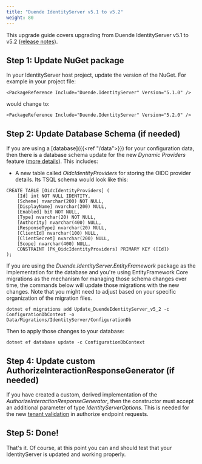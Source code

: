 ```yaml
---
title: "Duende IdentityServer v5.1 to v5.2"
weight: 80
---
```


This upgrade guide covers upgrading from Duende IdentityServer v5.1 to v5.2 ([release notes](https://github.com/DuendeSoftware/IdentityServer/releases/tag/5.2.0)).

## Step 1: Update NuGet package

In your IdentityServer host project, update the version of the NuGet. 
For example in your project file:

```
<PackageReference Include="Duende.IdentityServer" Version="5.1.0" />
```

would change to: 

```
<PackageReference Include="Duende.IdentityServer" Version="5.2.0" />
```

## Step 2: Update Database Schema (if needed)

If you are using a [database]({{<ref "/data">}}) for your configuration data, then there is a database schema update for the new *Dynamic Providers* feature ([more details](https://github.com/DuendeSoftware/IdentityServer/pull/188)).
This includes:

* A new table called *OidcIdentityProviders* for storing the OIDC provider details. Its TSQL schema would look like this:

```
CREATE TABLE [OidcIdentityProviders] (
    [Id] int NOT NULL IDENTITY,
    [Scheme] nvarchar(200) NOT NULL,
    [DisplayName] nvarchar(200) NULL,
    [Enabled] bit NOT NULL,
    [Type] nvarchar(20) NOT NULL,
    [Authority] nvarchar(400) NULL,
    [ResponseType] nvarchar(20) NULL,
    [ClientId] nvarchar(100) NULL,
    [ClientSecret] nvarchar(200) NULL,
    [Scope] nvarchar(400) NULL,
    CONSTRAINT [PK_OidcIdentityProviders] PRIMARY KEY ([Id])
);
```

If you are using the *Duende.IdentityServer.EntityFramework* package as the implementation for the database and you're using EntityFramework Core migrations as the mechanism for managing those schema changes over time, the commands below will update those migrations with the new changes.
Note that you might need to adjust based on your specific organization of the migration files.

```
dotnet ef migrations add Update_DuendeIdentityServer_v5_2 -c ConfigurationDbContext -o Data/Migrations/IdentityServer/ConfigurationDb
```

Then to apply those changes to your database:

```
dotnet ef database update -c ConfigurationDbContext
```

## Step 4: Update custom AuthorizeInteractionResponseGenerator (if needed)

If you have created a custom, derived implementation of the *AuthorizeInteractionResponseGenerator*, then the constructor must accept an additional parameter of type *IdentityServerOptions*.
This is needed for the new [tenant validation](https://github.com/DuendeSoftware/IdentityServer/pull/197) in authorize endpoint requests.

## Step 5: Done!

That's it. Of course, at this point you can and should test that your IdentityServer is updated and working properly.
